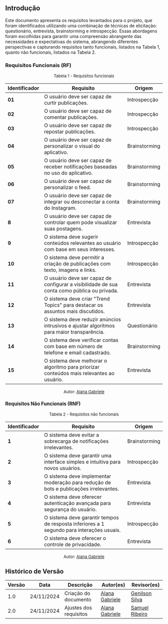 ## Introdução

Este documento apresenta os requisitos levantados para o projeto, que foram identificados utilizando uma combinação de técnicas de elicitação: questionário, entrevista, brainstorming e introspecção. Essas abordagens foram escolhidas para garantir uma compreensão abrangente das necessidades e expectativas do sistema, abrangendo diferentes perspectivas e capturando requisitos tanto funcionais, listados na Tabela 1, quanto não funcionais, listados na Tabela 2.

### Requisitos Funcionais (RF)

<font size="2"><p style="text-align: center">Tabela 1 - Requisitos funcionais </p></font>

| **Identificador** | **Requisito**                                                                               | **Origem**    |
| ----------------- | ------------------------------------------------------------------------------------------- | ------------- |
| **01**            | O usuário deve ser capaz de curtir publicações.                                             | Introspecção  |
| **02**            | O usuário deve ser capaz de comentar publicações.                                           | Introspecção  |
| **03**            | O usuário deve ser capaz de repostar publicações.                                           | Introspecção  |
| **04**            | O usuário deve ser capaz de personalizar o visual do aplicativo.                            | Brainstorming |
| **05**            | O usuário deve ser capaz de receber notificações baseadas no uso do aplicativo.             | Brainstorming |
| **06**            | O usuário deve ser capaz de personalizar o feed.                                            | Brainstorming |
| **07**            | O usuário deve ser capaz de integrar ou desconectar a conta do Instagram.                   | Brainstorming |
| **8**             | O usuário deve ser capaz de controlar quem pode visualizar suas postagens.                  | Entrevista    |
| **9**             | O sistema deve sugerir conteúdos relevantes ao usuário com base em seus interesses.         | Introspecção  |
| **10**            | O sistema deve permitir a criação de publicações com texto, imagens e links.                | Introspecção  |
| **11**            | O usuário deve ser capaz de configurar a visibilidade de sua conta como pública ou privada. | Entrevista    |
| **12**            | O sistema deve criar "Trend Topics" para destacar os assuntos mais discutidos.              | Entrevista    |
| **13**            | O sistema deve reduzir anúncios intrusivos e ajustar algoritmos para maior transparência.   | Questionário  |
| **14**            | O sistema deve verificar contas com base em número de telefone e email cadastrado.          | Brainstorming |
| **15**            | O sistema deve melhorar o algoritmo para priorizar conteúdos mais relevantes ao usuário.    | Entrevista    |

<font size="2"><p style="text-align: center; font-size: 14px;">
Autor: <a href="https://github.com/alanagabriele" target="_blank">Alana Gabriele </a>

### Requisitos Não Funcionais (RNF)

<font size="2"><p style="text-align: center">Tabela 2 - Requisitos não funcionais </p></font>

| **Identificador** | **Requisito**                                                                             | **Origem**    |
| ----------------- | ----------------------------------------------------------------------------------------- | ------------- |
| **1**             | O sistema deve evitar a sobrecarga de notificações irrelevantes.                          | Brainstorming |
| **2**             | O sistema deve garantir uma interface simples e intuitiva para novos usuários.            | Introspecção  |
| **3**             | O sistema deve implementar moderação para redução de bots e publicações irrelevantes.     | Entrevista    |
| **4**             | O sistema deve oferecer autenticação avançada para segurança do usuário.                  | Entrevista    |
| **5**             | O sistema deve garantir tempos de resposta inferiores a 1 segundo para interações usuais. | Introspecção  |
| **6**             | O sistema deve oferecer o controle de privacidade.                                        | Entrevista    |

<font size="2"><p style="text-align: center; font-size: 14px;">
Autor: <a href="https://github.com/alanagabriele" target="_blank">Alana Gabriele </a>

## Histórico de Versão

| **Versão** | **Data**   | **Descrição**          | **Autor(es)**                                      | **Revisor(es)**                                    |
| ---------- | ---------- | ---------------------- | -------------------------------------------------- | -------------------------------------------------- |
| 1.0        | 24/11/2024 | Criação do documento   | [Alana Gabriele](https://github.com/alanagabriele) | [Genilson Silva](https://github.com/GenilsonJrs)   |
| 2.0        | 24/11/2024 | Ajustes dos requisitos | [Alana Gabriele](https://github.com/alanagabriele) | [Samuel Ribeiro](https://github.com/SamuelRicosta) |
